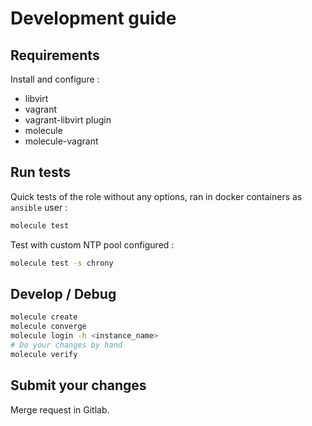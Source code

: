Development guide
=================

Requirements
------------

Install and configure :

* libvirt
* vagrant
* vagrant-libvirt plugin
* molecule
* molecule-vagrant

Run tests
---------

Quick tests of the role without any options, ran in docker containers as `ansible` user :

```sh
molecule test
```

Test with custom NTP pool configured :

```sh
molecule test -s chrony
```

Develop / Debug
---------------

```sh
molecule create
molecule converge
molecule login -h <instance_name>
# Do your changes by hand
molecule verify
```

Submit your changes
-------------------

Merge request in Gitlab.
